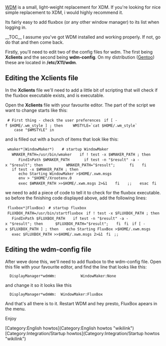 [WDM](http://voins.program.ru/wdm/) is a small, light-weight replacement for XDM. If you're looking for nice simple replacement to XDM, i would highly recommend it.

Its fairly easy to add fluxbox (or any other window manager) to its list when logging in.

\_\_TOC\_\_ I assume you've got WDM installed and working properly. If not, go do that and then come back.

Firstly, you'll need to edit two of the config files for wdm. The first being **Xclients** and the second being **wdm-config**. On my distribution ([Gentoo](http://www.gentoo.org)) these are located in **/etc/X11/wdm**.

Editing the **Xclients** file
-----------------------------

In the **Xclients** file we'll need to add a little bit of scripting that will check if the fluxbox executable exists, and is executable.

Open the **Xclients** file with your favourite editor. The part of the script we want to change starts like this:

` # First thing - check the user preferences`
` if [ -f $HOME/.wm_style ] ; then`
``     WMSTYLE=`cat $HOME/.wm_style` ``
`    case "$WMSTYLE" in`

and is filled out with a bunch of items that look like this:

` wmaker*|WindowMaker*)`
`   # startup WindowMaker`
`   WMAKER_PATH=/usr/bin/wmaker`
`   if ! test -x $WMAKER_PATH ; then`
`      FindInPath $WMAKER_PATH`
`      if test -n "$result" -a -x "$result"; then`
`          WMAKER_PATH="$result";`
`      fi`
`   fi`
`   if test -x $WMAKER_PATH ; then`
`      echo Starting WindowMaker >$HOME/.xwm.msgs`
`      env > "$HOME"/Xrootenv.0`
`      exec $WMAKER_PATH >>$HOME/.xwm.msgs 2>&1`
`   fi`
`   ;;`
`   esac`
` fi`

we need to add a piece of code to tell it to check for the fluxbox executable. so before the finishing code displayed above, add the following lines:

` fluxbox*|FluxBox)`
` # startup fluxbox`
` FLUXBOX_PATH=/usr/bin/startfluxbox`
` if ! test -x $FLUXBOX_PATH ; then`
`   FindInPath $FLUXBOX_PATH`
`   if test -n "$result" -a -x "$result"; then`
`     $FLUXBOX_PATH="$result";`
`   fi`
` fi`
` if [ -x $FLUXBOX_PATH ] ; then`
`   echo Starting FluxBox >$HOME/.xwm.msgs`
`   exec $FLUXBOX_PATH >>$HOME/.xwm.msgs 2>&1`
` fi`
` ;;`

Editing the **wdm-config** file
-------------------------------

After weve done this, we'll need to add fluxbox to the wdm-config file. Open this file with your favourite editor, and find the line that looks like this:

`  DisplayManager*wdmWm:           WindowMaker:None`

and change it so it looks like this

`  DisplayManager*wdmWm:  WindowMaker:FluxBox`

And that's all there is to it. Restart WDM and hey presto, FluxBox apears in the menu.

Enjoy

[Category:English howtos](Category:English howtos "wikilink") [Category:Integration/Startup howtos](Category:Integration/Startup howtos "wikilink")
